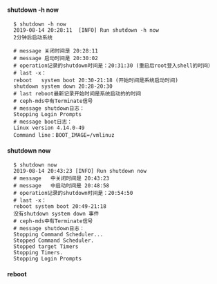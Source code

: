 #### shutdown -h now

      $ shutdown -h now 
      2019-08-14 20:28:11  [INFO] Run shutdown -h now
      2分钟后启动系统
      
      # message 关闭时间是 20:28:11
      # message 启动时间是 20:30:02   
      # operation记录的shutdown时间是：20:31:30 (重启后root登入shell的时间）
      # last -x：
      reboot   system boot 20:30-21:18 (开始时间是系统启动时间)
      shutdown system down 20:28-20:30
      # last reboot最新记录开始时间是系统启动的的时间      
      # ceph-mds中有Terminate信号
      # message shutdown日志：
      Stopping Login Prompts
      # message boot日志：
      Linux version 4.14.0-49
      Command line：BOOT_IMAGE=/vmlinuz
    
    
#### shutdown now

      $ shutdown now
      2019-08-14 20:43:23 [INFO] Run shutdown now
      # message   中关闭时间是 20:43:23
      # message   中启动时间是 20:48:58      
      # operation记录的shutdown时间是：20:54:50
      # last -x：
      reboot system boot 20:49-21:18 
      没有shutdown system down 事件
      # ceph-mds中有Terminate信号      
      # message shutdown日志：
      Stopping Command Scheduler...
      Stopped Command Scheduler.
      Stopped target Timers
      Stopping Timers.
      Stopping Login Prompts
      
#### reboot

